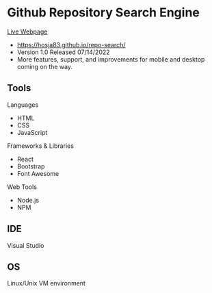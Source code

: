# Github Repository Search Engine
<a rel="noreferrer noopener nofollow" href="https://hosja83.github.io/repo-search/">Live Webpage</a>
- https://hosja83.github.io/repo-search/
- Version 1.0 Released 07/14/2022
- More features, support, and improvements for mobile and desktop coming on the way.

## Tools
Languages
- HTML
- CSS
- JavaScript

Frameworks & Libraries
- React
- Bootstrap
- Font Awesome

Web Tools
- Node.js
- NPM

## IDE
Visual Studio

## OS
Linux/Unix VM environment